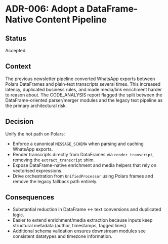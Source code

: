 # ADR-006: Adopt a DataFrame-Native Content Pipeline

## Status
Accepted

## Context
The previous newsletter pipeline converted WhatsApp exports between Polars DataFrames and plain-text transcripts several times. This increased latency, duplicated business rules, and made media/link enrichment harder to reason about. The CODE_ANALYSIS report flagged the split between the DataFrame-oriented parser/merger modules and the legacy text pipeline as the primary architectural risk.

## Decision
Unify the hot path on Polars:

- Enforce a canonical `MESSAGE_SCHEMA` when parsing and caching WhatsApp exports.
- Render transcripts directly from DataFrames via `render_transcript`, removing the `extract_transcript` shim.
- Expose DataFrame-native enrichment and media helpers that rely on vectorised expressions.
- Drive orchestration from `UnifiedProcessor` using Polars frames and remove the legacy fallback path entirely.

## Consequences
- Substantial reduction in DataFrame ↔ text conversions and duplicated logic.
- Easier to extend enrichment/media extraction because inputs keep structural metadata (author, timestamps, tagged lines).
- Additional schema validation ensures downstream modules see consistent datatypes and timezone information.
